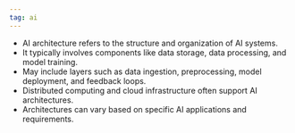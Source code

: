 ```yaml
---
tag: ai
---
```

- AI architecture refers to the structure and organization of AI systems.
- It typically involves components like data storage, data processing, and model training.
- May include layers such as data ingestion, preprocessing, model deployment, and feedback loops.
- Distributed computing and cloud infrastructure often support AI architectures.
- Architectures can vary based on specific AI applications and requirements.